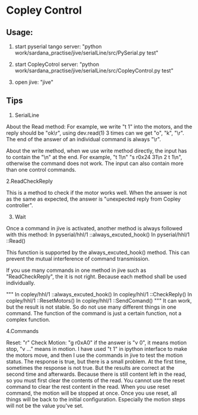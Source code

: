 # Copley Control


Usage:
-------------------------------------
1. start pyserial tango server: "python work/sardana_practise/jive/serialLine/src/PySerial.py test"

2. start CopleyCotrol server: "python work/sardana_practise/jive/serialLine/src/CopleyControl.py test"
3. open jive: "jive"


Tips
-------------------------------------------
1. SerialLine 

 About the Read method: For example, we write "t 1" into the motors, and the reply should be "ok\r", using dev.read(1) 3 times can we get "o", "k", "\r". The end of the answer of an individual command is always "\r".
 
 About the write method, when we use write method directly, the input has to contain the "\n" at the end. For example, "t 1\n" "s r0x24 31\n 2 t 1\n", otherwise the command does not work. The input can also contain more than one control commands.
 
 2.ReadCheckReply 
 
 This is a method to check if the motor works well. When the answer is not as the same as expected, the answer is "unexpected reply from Copley controller". 

3. Wait 

Once a command in jive is activated, another method is always followed with this method:
In  pyserial/hhl/1 ::always_excuted_hook()
In  pyserial/hhl/1 ::Read()

This function is supported by the always_excuted_hook() method. This can prevent the mutual interference of command transmission. 

If you use many commands in one method in jive such as "ReadCheckReply", the it is not right. Because each method shall be used individually. 

"""
In  copley/hhl/1 ::always_excuted_hook()
In  copley/hhl/1 ::CheckReply()
In  copley/hhl/1 ::ResetMotors()
In  copley/hhl/1 ::SendComand()
"""
It can work, but the result is not stable. So do not use many different things in one command. The function of the command is just a certain function, not a complex function.

4.Commands

Reset: "r"
Check Motion: "g r0xA0" if the answer is "v 0", it means motion stop,
"v ..." means in motion. 
I have used "t 1" in ipython interface to make the motors move, and then I use the commands in jive to test the motion status. The response is true, but there is a small problem. At the first time, sometimes the response is not true. But the results are correct at the second time and afterwards. Because there is still content left in the read, so you must first clear the contents of the read. You cannot use the reset command to clear the rest content in the read. When you use reset command, the motion will be stopped at once. Once you use reset, all things will be back to the initial configuration. Especially the motion steps will not be the value you've set.


